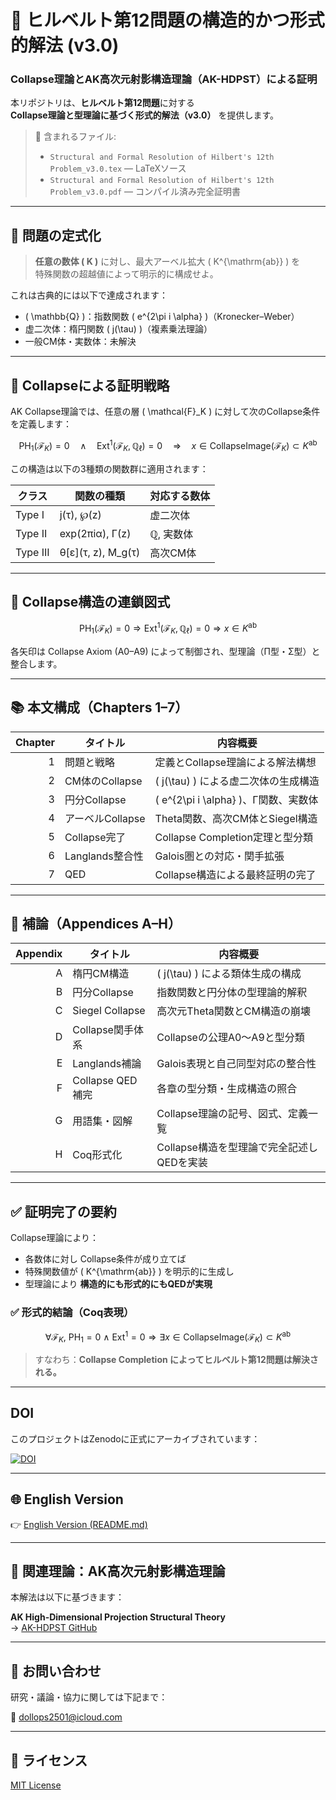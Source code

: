 # 📘 ヒルベルト第12問題の構造的かつ形式的解法 (v3.0)

### Collapse理論とAK高次元射影構造理論（AK-HDPST）による証明

本リポジトリは、**ヒルベルト第12問題**に対する  
**Collapse理論と型理論に基づく形式的解法（v3.0）** を提供します。

> 📄 含まれるファイル:
> - `Structural and Formal Resolution of Hilbert's 12th Problem_v3.0.tex` — LaTeXソース  
> - `Structural and Formal Resolution of Hilbert's 12th Problem_v3.0.pdf` — コンパイル済み完全証明書

---

## 🎯 問題の定式化

> **任意の数体 \( K \)** に対し、最大アーベル拡大 \( K^{\mathrm{ab}} \) を  
> 特殊関数の超越値によって明示的に構成せよ。  

これは古典的には以下で達成されます：

- \( \mathbb{Q} \)：指数関数 \( e^{2\pi i \alpha} \)（Kronecker–Weber）
- 虚二次体：楕円関数 \( j(\tau) \)（複素乗法理論）
- 一般CM体・実数体：未解決

---

## 🧠 Collapseによる証明戦略

AK Collapse理論では、任意の層 \( \mathcal{F}_K \) に対して次のCollapse条件を定義します：

```math
\mathrm{PH}_1(\mathcal{F}_K) = 0 \quad \land \quad \mathrm{Ext}^1(\mathcal{F}_K, \mathbb{Q}_\ell) = 0
\quad \Rightarrow \quad
x \in \mathrm{CollapseImage}(\mathcal{F}_K) \subset K^{\mathrm{ab}}
```

この構造は以下の3種類の関数群に適用されます：

| クラス     | 関数の種類                                 | 対応する数体             |
|------------|----------------------------------------------|--------------------------|
| Type I     | j(τ), ℘(z)                                  | 虚二次体                 |
| Type II    | exp(2πiα), Γ(z)                             | ℚ, 実数体                |
| Type III   | θ[ε](τ, z), M_g(τ)                          | 高次CM体                 |


---

## 🧩 Collapse構造の連鎖図式

```math
\mathrm{PH}_1(\mathcal{F}_K) = 0
\Rightarrow
\mathrm{Ext}^1(\mathcal{F}_K, \mathbb{Q}_\ell) = 0
\Rightarrow
x \in K^{\mathrm{ab}}
```

各矢印は Collapse Axiom (A0–A9) によって制御され、型理論（Π型・Σ型）と整合します。

---

## 📚 本文構成（Chapters 1–7）

| Chapter | タイトル | 内容概要 |
|--------:|----------|----------|
| 1 | 問題と戦略 | 定義とCollapse理論による解法構想 |
| 2 | CM体のCollapse | \( j(\tau) \) による虚二次体の生成構造 |
| 3 | 円分Collapse | \( e^{2\pi i \alpha} \)、Γ関数、実数体 |
| 4 | アーベルCollapse | Theta関数、高次CM体とSiegel構造 |
| 5 | Collapse完了 | Collapse Completion定理と型分類 |
| 6 | Langlands整合性 | Galois圏との対応・関手拡張 |
| 7 | QED | Collapse構造による最終証明の完了 |

---

## 📑 補論（Appendices A–H）

| Appendix | タイトル | 内容概要 |
|---------:|----------|-----------|
| A | 楕円CM構造 | \( j(\tau) \) による類体生成の構成 |
| B | 円分Collapse | 指数関数と円分体の型理論的解釈 |
| C | Siegel Collapse | 高次元Theta関数とCM構造の崩壊 |
| D | Collapse関手体系 | Collapseの公理A0〜A9と型分類 |
| E | Langlands補論 | Galois表現と自己同型対応の整合性 |
| F | Collapse QED補完 | 各章の型分類・生成構造の照合 |
| G | 用語集・図解 | Collapse理論の記号、図式、定義一覧 |
| H | Coq形式化 | Collapse構造を型理論で完全記述しQEDを実装 |

---

## ✅ 証明完了の要約

Collapse理論により：

- 各数体に対し Collapse条件が成り立てば  
- 特殊関数値が \( K^{\mathrm{ab}} \) を明示的に生成し  
- 型理論により **構造的にも形式的にもQEDが実現**

### ✅ 形式的結論（Coq表現）

```math
\forall \mathcal{F}_K,\ 
\mathrm{PH}_1 = 0 \ \wedge\ \mathrm{Ext}^1 = 0
\Rightarrow
\exists x \in \mathrm{CollapseImage}(\mathcal{F}_K) \subset K^{\mathrm{ab}}
```

> すなわち：**Collapse Completion によってヒルベルト第12問題は解決される。**

---

## DOI

このプロジェクトはZenodoに正式にアーカイブされています：

[![DOI](https://zenodo.org/badge/DOI/10.5281/zenodo.15714154.svg)](https://doi.org/10.5281/zenodo.15714154)

---

## 🌐 English Version

👉 [English Version (README.md)](https://github.com/Kobayashi2501/Structural-Proof-of-Hilbert-s-12th-Problem-via-Categorical-Degeneration-in-AK-HDPST/blob/main/README.md)

---

## 🧠 関連理論：AK高次元射影構造理論

本解法は以下に基づきます：

**AK High-Dimensional Projection Structural Theory**  
→ [AK-HDPST GitHub](https://github.com/Kobayashi2501/AK-High-Dimensional-Projection-Structural-Theory)

---

## 📩 お問い合わせ

研究・議論・協力に関しては下記まで：

📧 [dollops2501@icloud.com](mailto:dollops2501@icloud.com)

---

## 📘 ライセンス

[MIT License](https://opensource.org/licenses/MIT)
